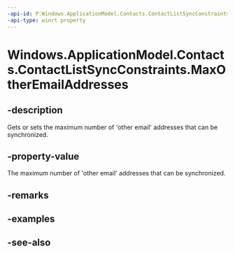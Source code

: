 ```yaml
---
-api-id: P:Windows.ApplicationModel.Contacts.ContactListSyncConstraints.MaxOtherEmailAddresses
-api-type: winrt property
---
```


<!-- Property syntax
public Windows.Foundation.IReference<int> MaxOtherEmailAddresses { get;  set; }
-->

# Windows.ApplicationModel.Contacts.ContactListSyncConstraints.MaxOtherEmailAddresses

## -description
Gets or sets the maximum number of 'other email' addresses that can be synchronized.

## -property-value
The maximum number of 'other email' addresses that can be synchronized.

## -remarks

## -examples

## -see-also

